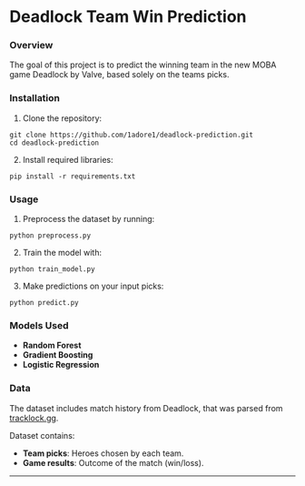 # **Deadlock Team Win Prediction**

### Overview

The goal of this project is to predict the winning team in the new MOBA game Deadlock by Valve, based solely on the teams picks.

### Installation

1. Clone the repository:
```
git clone https://github.com/1adore1/deadlock-prediction.git
cd deadlock-prediction
```
2. Install required libraries:
```
pip install -r requirements.txt
```

### Usage

1. Preprocess the dataset by running:
```
python preprocess.py
```
2. Train the model with:
```
python train_model.py
```
3. Make predictions on your input picks:
```
python predict.py
```

### Models Used

* **Random Forest**
* **Gradient Boosting**
* **Logistic Regression**

### Data

The dataset includes match history from Deadlock, that was parsed from [tracklock.gg](https://tracklock.gg).

Dataset contains:

* **Team picks**: Heroes chosen by each team.
* **Game results**: Outcome of the match (win/loss).
---
